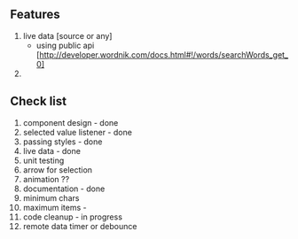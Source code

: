 
## Features
1. live data [source or any]
    - using public api [http://developer.wordnik.com/docs.html#!/words/searchWords_get_0]
2.

## Check list
1. component design - done
2. selected value listener - done
3. passing styles - done
4. live data - done
5. unit testing
6. arrow for selection
7. animation ??
8. documentation - done
9. minimum chars
10. maximum items -
11. code cleanup - in progress
12. remote data timer or debounce